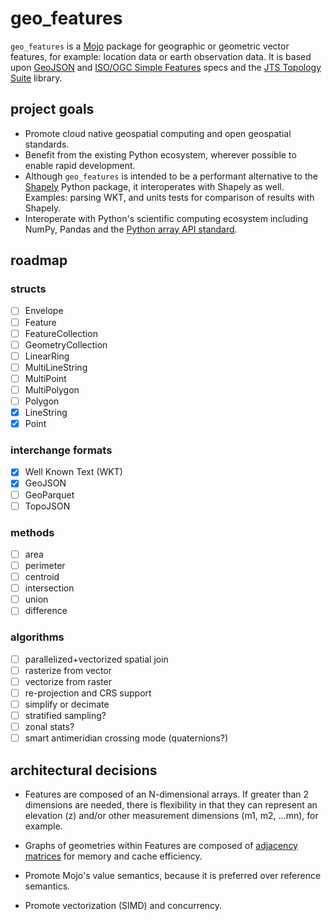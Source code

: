 # geo_features

`geo_features` is a [Mojo](https://github.com/modularml/mojo) package for geographic or geometric vector features,
for example: location data or earth observation data. It is based upon
[GeoJSON](https://datatracker.ietf.org/doc/html/rfc7946) and
[ISO/OGC Simple Features](https://en.wikipedia.org/wiki/Simple_Features/) specs and the
[JTS Topology Suite](https://github.com/locationtech/jts) library.

## project goals

- Promote cloud native geospatial computing and open geospatial standards.
- Benefit from the existing Python ecosystem, wherever possible to enable rapid development.
- Although `geo_features` is intended to be a performant alternative to the
[Shapely](https://github.com/shapely/shapely) Python package, it interoperates
with Shapely as well. Examples: parsing WKT, and units tests for comparison of results with Shapely.
- Interoperate with Python's scientific computing ecosystem including NumPy,
Pandas and the [Python array API standard](https://data-apis.org/array-api/latest).

## roadmap

### structs

- [ ] Envelope
- [ ] Feature
- [ ] FeatureCollection
- [ ] GeometryCollection
- [ ] LinearRing
- [ ] MultiLineString
- [ ] MultiPoint
- [ ] MultiPolygon
- [ ] Polygon
- [x] LineString
- [x] Point

### interchange formats

- [x] Well Known Text (WKT)
- [x] GeoJSON
- [ ] GeoParquet
- [ ] TopoJSON

### methods

- [ ] area
- [ ] perimeter
- [ ] centroid
- [ ] intersection
- [ ] union
- [ ] difference

### algorithms

- [ ] parallelized+vectorized spatial join
- [ ] rasterize from vector
- [ ] vectorize from raster
- [ ] re-projection and CRS support
- [ ] simplify or decimate
- [ ] stratified sampling?
- [ ] zonal stats?
- [ ] smart antimeridian crossing mode (quaternions?)

## architectural decisions

- Features are composed of an N-dimensional arrays. If greater than 2 dimensions are needed, there is flexibility in
that they can represent an elevation (z) and/or other measurement dimensions (m1, m2, ...mn), for example.

- Graphs of geometries within Features are composed of [adjacency
matrices](https://en.wikipedia.org/wiki/Adjacency_matrix) for memory and cache efficiency.

- Promote Mojo's value semantics, because it is preferred over reference semantics.
- Promote vectorization (SIMD) and concurrency.
